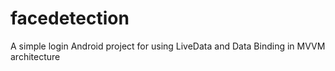 # facedetection
A simple login Android project for using LiveData and Data Binding in MVVM architecture